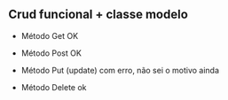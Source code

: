 ## Crud funcional + classe modelo

- Método Get OK

- Método Post OK

- Método Put (update) com erro, não sei o motivo ainda

- Método Delete ok